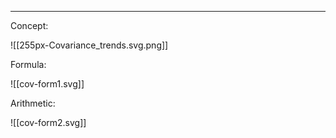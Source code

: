 ----

Concept:

![[255px-Covariance_trends.svg.png]]

Formula:

![[cov-form1.svg]]

Arithmetic:

![[cov-form2.svg]]
